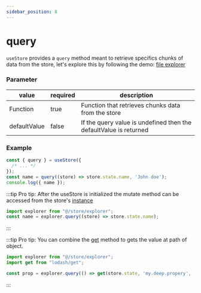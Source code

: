 ```yaml
---
sidebar_position: 8
---
```


# query

`useStore` provides a `query` method meant to retrieve specifics chunks of data from the store, let's explore this by following the demo: [file explorer](https://stackblitz.com/~/github.com/Maxtermax/file-explorer)

### Parameter

| value         | required | description                                                       |
| ------------- | -------- | ----------------------------------------------------------------- |
| Function      | true     | Function that retrieves chunks data from the store                |
| defaultValue  | false    | If the query value is undefined then the defaultValue is returned |

### Example

```javascript
const { query } = useStore({
  /* ... */
});
const name = query((store) => store.state.name, 'John doe');
console.log({ name });
```

:::tip
Pro tip: After the useStore is initialized the mutate method can be accessed from the store's [instance](/docs/basics/useStore#store)


```javascript
import explorer from "@/store/explorer";
const name = explorer.query((store) => store.state.name);
```
:::

:::tip
Pro tip: You can combine the [get](https://lodash.com/docs/4.17.15#get) method to gets the value at path of object.

```javascript
import explorer from "@/store/explorer";
import get from "lodash/get";

const prop = explorer.query(() => get(store.state, 'my.deep.propery', 'hello'));
```
:::
